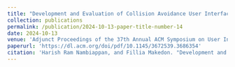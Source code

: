 ```yaml
---
title: "Development and Evaluation of Collision Avoidance User Interface for Assistive Vision Impaired Navigation"
collection: publications
permalink: /publication/2024-10-13-paper-title-number-14
date: 2024-10-13
venue: 'Adjunct Proceedings of the 37th Annual ACM Symposium on User Interface Software and Technology (UIST'24)'
paperurl: 'https://dl.acm.org/doi/pdf/10.1145/3672539.3686354'
citation: 'Harish Ram Nambiappan, and Fillia Makedon. "Development and Evaluation of Collision Avoidance User Interface for Assistive Vision Impaired Navigation." In Adjunct Proceedings of the 37th Annual ACM Symposium on User Interface Software and Technology (UIST'24), pp. 1-3. ACM. 2024.'
---
```

